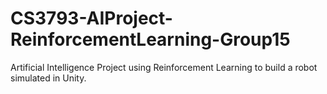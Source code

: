 # CS3793-AIProject-ReinforcementLearning-Group15
Artificial Intelligence Project using Reinforcement Learning to build a robot simulated in Unity.
